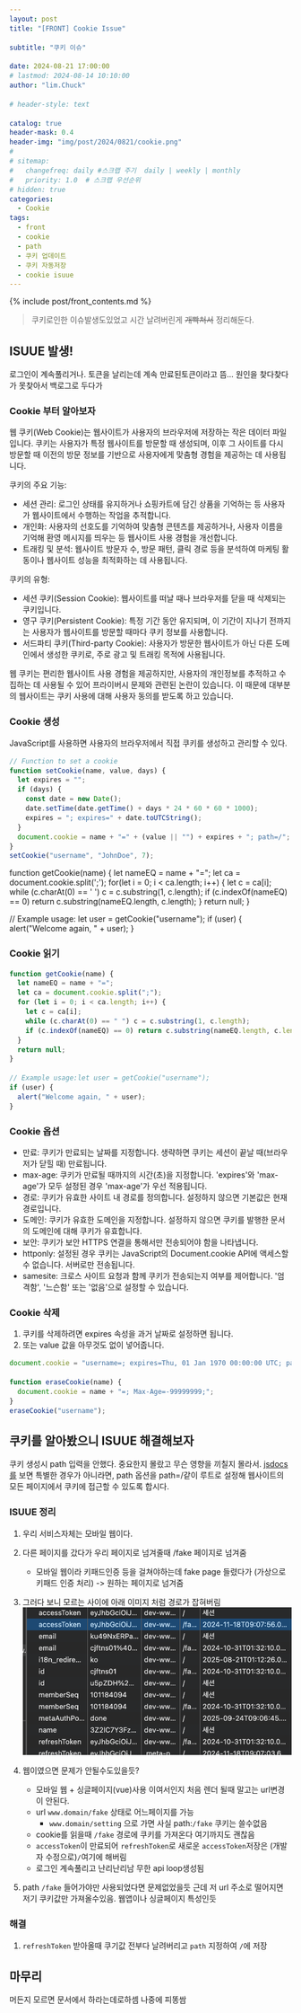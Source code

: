 ```yaml
---
layout: post
title: "[FRONT] Cookie Issue"

subtitle: "쿠키 이슈"

date: 2024-08-21 17:00:00
# lastmod: 2024-08-14 10:10:00
author: "lim.Chuck"

# header-style: text

catalog: true
header-mask: 0.4
header-img: "img/post/2024/0821/cookie.png"
#
# sitemap:
#   changefreq: daily #스크랩 주기  daily | weekly | monthly
#   priority: 1.0  # 스크랩 우선순위
# hidden: true
categories:
  - Cookie
tags:
  - front
  - cookie
  - path
  - 쿠키 업데이트
  - 쿠키 자동저장
  - cookie isuue
---
```

{% include post/front_contents.md %}

> 쿠키로인한 이슈발생도있었고 시간 날려버린게 ~~개빡쳐서~~ 정리해둔다.

## ISUUE 발생!

로그인이 계속풀리거나. 토큰을 날리는데 계속 만료된토큰이라고 뜸...
원인을 찾다찾다가 못찾아서 백로그로 두다가

### Cookie 부터 알아보자

웹 쿠키(Web Cookie)는 웹사이트가 사용자의 브라우저에 저장하는 작은 데이터 파일입니다. 쿠키는 사용자가 특정 웹사이트를 방문할 때 생성되며, 이후 그 사이트를 다시 방문할 때 이전의 방문 정보를 기반으로 사용자에게 맞춤형 경험을 제공하는 데 사용됩니다.

쿠키의 주요 기능:

- 세션 관리: 로그인 상태를 유지하거나 쇼핑카트에 담긴 상품을 기억하는 등 사용자가 웹사이트에서 수행하는 작업을 추적합니다.
- 개인화: 사용자의 선호도를 기억하여 맞춤형 콘텐츠를 제공하거나, 사용자 이름을 기억해 환영 메시지를 띄우는 등 웹사이트 사용 경험을 개선합니다.
- 트래킹 및 분석: 웹사이트 방문자 수, 방문 패턴, 클릭 경로 등을 분석하여 마케팅 활동이나 웹사이트 성능을 최적화하는 데 사용됩니다.

쿠키의 유형:

- 세션 쿠키(Session Cookie): 웹사이트를 떠날 때나 브라우저를 닫을 때 삭제되는 쿠키입니다.
- 영구 쿠키(Persistent Cookie): 특정 기간 동안 유지되며, 이 기간이 지나기 전까지는 사용자가 웹사이트를 방문할 때마다 쿠키 정보를 사용합니다.
- 서드파티 쿠키(Third-party Cookie): 사용자가 방문한 웹사이트가 아닌 다른 도메인에서 생성한 쿠키로, 주로 광고 및 트래킹 목적에 사용됩니다.

웹 쿠키는 편리한 웹사이트 사용 경험을 제공하지만, 사용자의 개인정보를 추적하고 수집하는 데 사용될 수 있어 프라이버시 문제와 관련된 논란이 있습니다. 이 때문에 대부분의 웹사이트는 쿠키 사용에 대해 사용자 동의를 받도록 하고 있습니다.

### Cookie 생성

JavaScript를 사용하면 사용자의 브라우저에서 직접 쿠키를 생성하고 관리할 수 있다.

```js
// Function to set a cookie
function setCookie(name, value, days) {
  let expires = "";
  if (days) {
    const date = new Date();
    date.setTime(date.getTime() + days * 24 * 60 * 60 * 1000);
    expires = "; expires=" + date.toUTCString();
  }
  document.cookie = name + "=" + (value || "") + expires + "; path=/";
}
setCookie("username", "JohnDoe", 7);
```

function getCookie(name) {
let nameEQ = name + "=";
let ca = document.cookie.split(';');
for(let i = 0; i < ca.length; i++) {
let c = ca[i];
while (c.charAt(0) == ' ') c = c.substring(1, c.length);
if (c.indexOf(nameEQ) == 0) return c.substring(nameEQ.length, c.length);
}
return null;
}

// Example usage:
let user = getCookie("username");
if (user) {
alert("Welcome again, " + user);
}

### Cookie 읽기

```js
function getCookie(name) {
  let nameEQ = name + "=";
  let ca = document.cookie.split(";");
  for (let i = 0; i < ca.length; i++) {
    let c = ca[i];
    while (c.charAt(0) == " ") c = c.substring(1, c.length);
    if (c.indexOf(nameEQ) == 0) return c.substring(nameEQ.length, c.length);
  }
  return null;
}

// Example usage:let user = getCookie("username");
if (user) {
  alert("Welcome again, " + user);
}
```

### Cookie 옵션

- 만료: 쿠키가 만료되는 날짜를 지정합니다. 생략하면 쿠키는 세션이 끝날 때(브라우저가 닫힐 때) 만료됩니다.
- max-age: 쿠키가 만료될 때까지의 시간(초)을 지정합니다. 'expires'와 'max-age'가 모두 설정된 경우 'max-age'가 우선 적용됩니다.
- 경로: 쿠키가 유효한 사이트 내 경로를 정의합니다. 설정하지 않으면 기본값은 현재 경로입니다.
- 도메인: 쿠키가 유효한 도메인을 지정합니다. 설정하지 않으면 쿠키를 발행한 문서의 도메인에 대해 쿠키가 유효합니다.
- 보안: 쿠키가 보안 HTTPS 연결을 통해서만 전송되어야 함을 나타냅니다.
- httponly: 설정된 경우 쿠키는 JavaScript의 Document.cookie API에 액세스할 수 없습니다. 서버로만 전송됩니다.
- samesite: 크로스 사이트 요청과 함께 쿠키가 전송되는지 여부를 제어합니다. '엄격함', '느슨함' 또는 '없음'으로 설정할 수 있습니다.

### Cookie 삭제

1. 쿠키를 삭제하려면 expires 속성을 과거 날짜로 설정하면 됩니다.
1. 또는 value 값을 아무것도 없이 넣어줍니다.

```js
document.cookie = "username=; expires=Thu, 01 Jan 1970 00:00:00 UTC; path=/;";

function eraseCookie(name) {
  document.cookie = name + "=; Max-Age=-99999999;";
}
eraseCookie("username");
```

## 쿠키를 알아봤으니 ISUUE 해결해보자

쿠키 생성시 path 입력을 안했다. 중요한지 몰랐고 무슨 영향을 끼칠지 몰라서.
[jsdocs를](https://ko.javascript.info/cookie#ref-404) 보면 특별한 경우가 아니라면, path 옵션을 path=/같이 루트로 설정해 웹사이트의 모든 페이지에서 쿠키에 접근할 수 있도록 합시다.

### ISUUE 정리

1. 우리 서비스자체는 모바일 웹이다.
1. 다른 페이지를 갔다가 우리 페이지로 넘겨줄때 /fake 페이지로 넘겨줌

   - 모바일 웹이라 키패드인증 등을 걸쳐야하는데 fake page 들렸다가 (가상으로 키패드 인증 처리) -> 원하는 페이지로 넘겨줌

1. 그러다 보니 모르는 사이에 아래 이미지 처럼 경로가 잡혀버림
   ![](/img/post/2024/0821/1.png)
1. 웹이였으면 문제가 안될수도있을듯?

   - 모바일 웹 + 싱글페이지(vue)사용 이여서인지 처음 렌더 될때 말고는 url변경이 안된다.
   - url `www.domain/fake` 상태로 어느페이지를 가능
     - `www.domain/setting` 으로 가면 사실 path:`/fake` 쿠키는 쓸수없음
   - cookie를 읽을때 `/fake` 경로에 쿠키를 가져온다 여기까지도 괜찮음
   - `accessToken`이 만료되어 `refreshToken`로 새로운 `accessToken`저장은 (개발자 수정으로)`/`여기에 해버림
   - 로그인 계속풀리고 난리난리남 무한 api loop생성됨

1. path `/fake` 들어가야만 사용되었다면 문제없었을듯 근데 저 url 주소로 떨어지면 저기 쿠키값만 가져올수있음. 웹앱이나 싱글페이지 특성인듯

### 해결

1. `refreshToken` 받아올때 쿠기값 전부다 날려버리고 `path` 지정하여 `/`에 저장

## 마무리

머든지 모르면 문서에서 하라는데로하셈 나중에 피똥쌈
